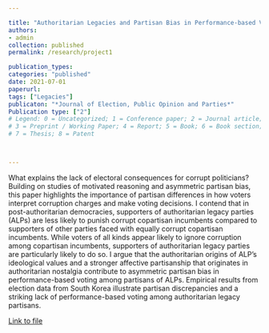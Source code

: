 ```yaml
---

title: "Authoritarian Legacies and Partisan Bias in Performance-based Voting (R&R)"
authors: 
- admin
collection: published
permalink: /research/project1

publication_types:
categories: "published"
date: 2021-07-01
paperurl: 
tags: ["Legacies"]
publicaton: "*Journal of Election, Public Opinion and Parties*"
Publication type: ["2"]
# Legend: 0 = Uncategorized; 1 = Conference paper; 2 = Journal article;
# 3 = Preprint / Working Paper; 4 = Report; 5 = Book; 6 = Book section;
# 7 = Thesis; 8 = Patent



---
```

What explains the lack of electoral consequences for corrupt politicians? Building on studies of motivated reasoning and asymmetric partisan bias, this paper highlights the importance of partisan differences in how voters interpret corruption charges and make voting decisions. I contend that in post-authoritarian democracies, supporters of authoritarian legacy parties (ALPs) are less likely to punish corrupt copartisan incumbents compared to supporters of other parties faced with equally corrupt copartisan incumbents. While voters of all kinds appear likely to ignore corruption among copartisan incumbents, supporters of authoritarian legacy parties are particularly likely to do so. I argue that the authoritarian origins of ALP’s ideological values and a stronger affective partisanship that originates in authoritarian nostalgia contribute to asymmetric partisan bias in performance-based voting among partisans of ALPs. Empirical results from election data from South Korea illustrate partisan discrepancies and a striking lack of performance-based voting among authoritarian legacy partisans.

[Link to file](https://www.dropbox.com/s/4x2p0qyk2ok2uvi/Kim-Leffingwell_Writing_Sample2.pdf?dl=0)

